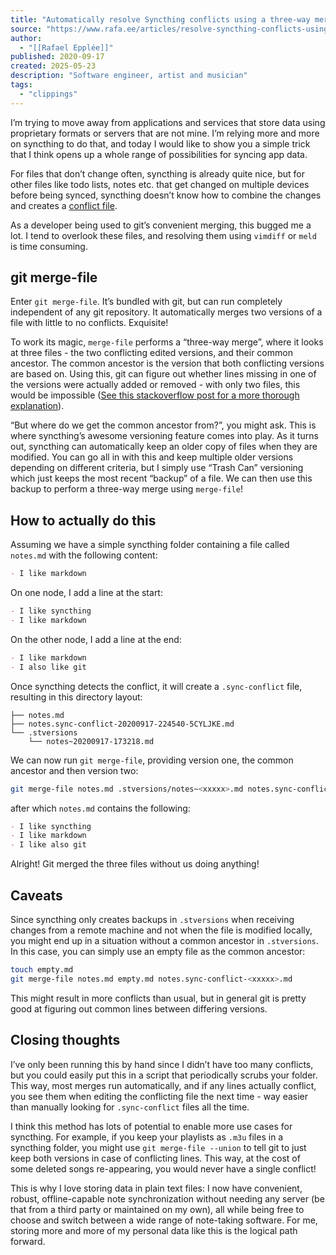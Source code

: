 ```yaml
---
title: "Automatically resolve Syncthing conflicts using a three-way merge"
source: "https://www.rafa.ee/articles/resolve-syncthing-conflicts-using-three-way-merge/"
author:
  - "[[Rafael Epplée]]"
published: 2020-09-17
created: 2025-05-23
description: "Software engineer, artist and musician"
tags:
  - "clippings"
---
```

I’m trying to move away from applications and services that store data using proprietary formats or servers that are not mine. I’m relying more and more on syncthing to do that, and today I would like to show you a simple trick that I think opens up a whole range of possibilities for syncing app data.

For files that don’t change often, syncthing is already quite nice, but for other files like todo lists, notes etc. that get changed on multiple devices before being synced, syncthing doesn’t know how to combine the changes and creates a [conflict file](https://docs.syncthing.net/users/faq.html#what-if-there-is-a-conflict).

As a developer being used to git’s convenient merging, this bugged me a lot. I tend to overlook these files, and resolving them using `vimdiff` or `meld` is time consuming.

## git merge-file

Enter `git merge-file`. It’s bundled with git, but can run completely independent of any git repository. It automatically merges two versions of a file with little to no conflicts. Exquisite!

To work its magic, `merge-file` performs a “three-way merge”, where it looks at three files - the two conflicting edited versions, and their common ancestor. The common ancestor is the version that both conflicting versions are based on. Using this, git can figure out whether lines missing in one of the versions were actually added or removed - with only two files, this would be impossible ([See this stackoverflow post for a more thorough explanation](https://stackoverflow.com/questions/4129049/why-is-a-3-way-merge-advantageous-over-a-2-way-merge)).

“But where do we get the common ancestor from?”, you might ask. This is where syncthing’s awesome versioning feature comes into play. As it turns out, syncthing can automatically keep an older copy of files when they are modified. You can go all in with this and keep multiple older versions depending on different criteria, but I simply use “Trash Can” versioning which just keeps the most recent “backup” of a file. We can then use this backup to perform a three-way merge using `merge-file`!

## How to actually do this

Assuming we have a simple syncthing folder containing a file called `notes.md` with the following content:

```md
- I like markdown
```

On one node, I add a line at the start:

```md
- I like syncthing
- I like markdown
```

On the other node, I add a line at the end:

```md
- I like markdown
- I also like git
```

Once syncthing detects the conflict, it will create a `.sync-conflict` file, resulting in this directory layout:

```
├── notes.md
├── notes.sync-conflict-20200917-224540-5CYLJKE.md
└── .stversions
    └── notes~20200917-173218.md
```

We can now run `git merge-file`, providing version one, the common ancestor and then version two:

```sh
git merge-file notes.md .stversions/notes~<xxxxx>.md notes.sync-conflict-<xxxxx>.md
```

after which `notes.md` contains the following:

```md
- I like syncthing
- I like markdown
- I like also git
```

Alright! Git merged the three files without us doing anything!

## Caveats

Since syncthing only creates backups in `.stversions` when receiving changes from a remote machine and not when the file is modified locally, you might end up in a situation without a common ancestor in `.stversions`. In this case, you can simply use an empty file as the common ancestor:

```sh
touch empty.md
git merge-file notes.md empty.md notes.sync-conflict-<xxxxx>.md
```

This might result in more conflicts than usual, but in general git is pretty good at figuring out common lines between differing versions.

## Closing thoughts

I’ve only been running this by hand since I didn’t have too many conflicts, but you could easily put this in a script that periodically scrubs your folder. This way, most merges run automatically, and if any lines actually conflict, you see them when editing the conflicting file the next time - way easier than manually looking for `.sync-conflict` files all the time.

I think this method has lots of potential to enable more use cases for syncthing. For example, if you keep your playlists as `.m3u` files in a syncthing folder, you might use `git merge-file --union` to tell git to just keep both versions in case of conflicting lines. This way, at the cost of some deleted songs re-appearing, you would never have a single conflict!

This is why I love storing data in plain text files: I now have convenient, robust, offline-capable note synchronization without needing any server (be that from a third party or maintained on my own), all while being free to choose and switch between a wide range of note-taking software. For me, storing more and more of my personal data like this is the logical path forward.